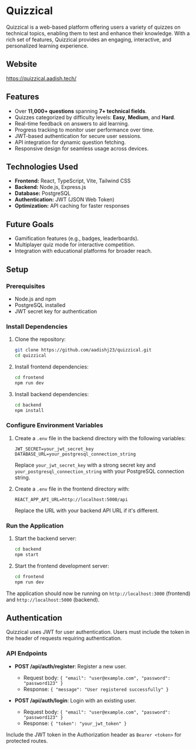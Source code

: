 # Quizzical

Quizzical is a web-based platform offering users a variety of quizzes on technical topics, enabling them to test and enhance their knowledge. With a rich set of features, Quizzical provides an engaging, interactive, and personalized learning experience.

## Website
https://quizzical.aadish.tech/

## Features

- Over **11,000+ questions** spanning **7+ technical fields**.
- Quizzes categorized by difficulty levels: **Easy**, **Medium**, and **Hard**.
- Real-time feedback on answers to aid learning.
- Progress tracking to monitor user performance over time.
- JWT-based authentication for secure user sessions.
- API integration for dynamic question fetching.
- Responsive design for seamless usage across devices.

## Technologies Used

- **Frontend:** React, TypeScript, Vite, Tailwind CSS
- **Backend:** Node.js, Express.js
- **Database:** PostgreSQL
- **Authentication:** JWT (JSON Web Token)
- **Optimization:** API caching for faster responses

## Future Goals

- Gamification features (e.g., badges, leaderboards).
- Multiplayer quiz mode for interactive competition.
- Integration with educational platforms for broader reach.

## Setup

### Prerequisites

- Node.js and npm
- PostgreSQL installed
- JWT secret key for authentication

### Install Dependencies

1. Clone the repository:

   ```bash
   git clone https://github.com/aadishj23/quizzical.git
   cd quizzical
   ```

2. Install frontend dependencies:

   ```bash
   cd frontend
   npm run dev
   ```

3. Install backend dependencies:

   ```bash
   cd backend
   npm install
   ```

### Configure Environment Variables

1. Create a `.env` file in the backend directory with the following variables:

   ```
   JWT_SECRET=your_jwt_secret_key
   DATABASE_URL=your_postgresql_connection_string
   ```

   Replace `your_jwt_secret_key` with a strong secret key and `your_postgresql_connection_string` with your PostgreSQL connection string.

2. Create a `.env` file in the frontend directory with:

   ```
   REACT_APP_API_URL=http://localhost:5000/api
   ```

   Replace the URL with your backend API URL if it's different.

### Run the Application

1. Start the backend server:

   ```bash
   cd backend
   npm start
   ```

2. Start the frontend development server:

   ```bash
   cd frontend
   npm run dev
   ```

The application should now be running on `http://localhost:3000` (frontend) and `http://localhost:5000` (backend).

## Authentication

Quizzical uses JWT for user authentication. Users must include the token in the header of requests requiring authentication.

### API Endpoints

- **POST /api/auth/register**: Register a new user.
  - Request body: `{ "email": "user@example.com", "password": "password123" }`
  - Response: `{ "message": "User registered successfully" }`

- **POST /api/auth/login**: Login with an existing user.
  - Request body: `{ "email": "user@example.com", "password": "password123" }`
  - Response: `{ "token": "your_jwt_token" }`

Include the JWT token in the Authorization header as `Bearer <token>` for protected routes.